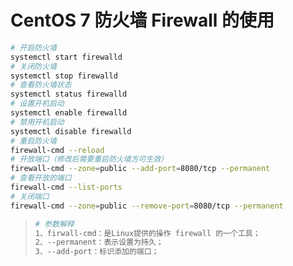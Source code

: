 # CentOS 7 防火墙 Firewall 的使用

```sh
# 开启防火墙
systemctl start firewalld
# 关闭防火墙
systemctl stop firewalld
# 查看防火墙状态
systemctl status firewalld
# 设置开机启动
systemctl enable firewalld
# 禁用开机启动
systemctl disable firewalld
# 重启防火墙
firewall-cmd --reload
# 开放端口（修改后需要重启防火墙方可生效）
firewall-cmd --zone=public --add-port=8080/tcp --permanent
# 查看开放的端口
firewall-cmd --list-ports
# 关闭端口
firewall-cmd --zone=public --remove-port=8080/tcp --permanent
```

>```sh
># 参数解释
>1、firwall-cmd：是Linux提供的操作 firewall 的一个工具；
>2、--permanent：表示设置为持久；
>3、--add-port：标识添加的端口；
>```

